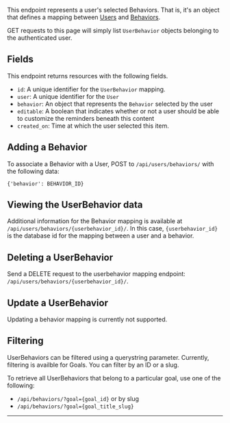 This endpoint represents a user's selected Behaviors. That is, it's an object
that defines a mapping between [Users](/api/users/) and
[Behaviors](/api/behaviors/).

GET requests to this page will simply list `UserBehavior` objects belonging to
the authenticated user.

## Fields

This endpoint returns resources with the following fields.

* `id`: A unique identifier for the `UserBehavior` mapping.
* `user`: A unique identifier for the `User`
* `behavior`: An object that represents the `Behavior` selected by the user
* `editable`: A boolean that indicates whether or not a user
  should be able to customize the reminders beneath this content
* `created_on`: Time at which the user selected this item.

## Adding a Behavior

To associate a Behavior with a User, POST to `/api/users/behaviors/` with the
following data:

    {'behavior': BEHAVIOR_ID}

## Viewing the UserBehavior data

Additional information for the Behavior mapping is available at
`/api/users/behaviors/{userbehavior_id}/`. In this case, `{userbehavior_id}`
is the database id for the mapping between a user and a behavior.

## Deleting a UserBehavior

Send a DELETE request to the userbehavior mapping endpoint:
`/api/users/behaviors/{userbehavior_id}/`.

## Update a UserBehavior

Updating a behavior mapping is currently not supported.

## Filtering

UserBehaviors can be filtered using a querystring parameter. Currently,
filtering is availble for Goals. You can filter by an ID or a slug.

To retrieve all UserBehaviors that belong to a particular goal, use
one of the following:

* `/api/behaviors/?goal={goal_id}` or by slug
* `/api/behaviors/?goal={goal_title_slug}`

----
